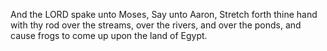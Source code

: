 And the LORD spake unto Moses, Say unto Aaron, Stretch forth thine hand with thy rod over the streams, over the rivers, and over the ponds, and cause frogs to come up upon the land of Egypt.

